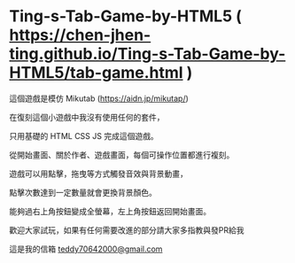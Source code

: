 # Ting-s-Tab-Game-by-HTML5 ( https://chen-jhen-ting.github.io/Ting-s-Tab-Game-by-HTML5/tab-game.html )

這個遊戲是模仿 Mikutab (https://aidn.jp/mikutap/)

在復刻這個小遊戲中我沒有使用任何的套件，

只用基礎的 HTML CSS JS 完成這個遊戲。

從開始畫面、關於作者、遊戲畫面，每個可操作位置都進行複刻。

遊戲可以用點擊，拖曳等方式觸發音效與背景動畫，

點擊次數達到一定數量就會更換背景顏色。

能夠過右上角按鈕變成全螢幕，左上角按鈕返回開始畫面。

歡迎大家試玩，如果有任何需要改進的部分請大家多指教與發PR給我

這是我的信箱
teddy70642000@gmail.com

